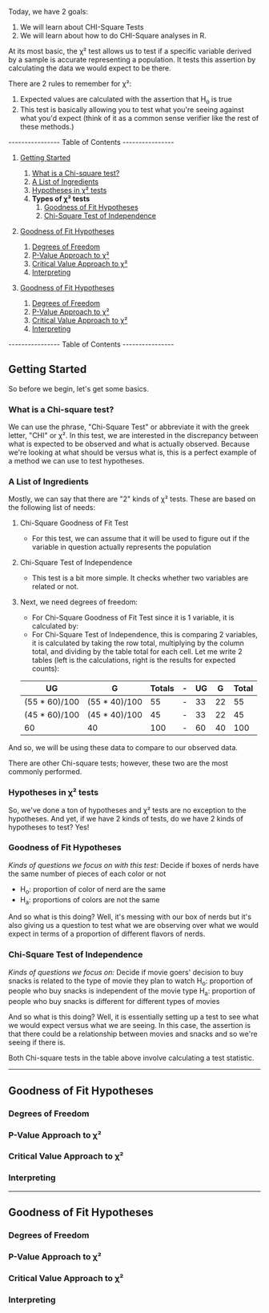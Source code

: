 Today, we have 2 goals: 
1. We will learn about CHI-Square Tests
1. We will learn about how to do CHI-Square analyses in R.

At its most basic, the χ² test allows us to test if a specific variable derived by a sample is accurate representing a population. It tests this assertion by calculating the data we would expect to be there.

There are 2 rules to remember for χ²:
1. Expected values are calculated with the assertion that H<sub>o</sub> is true
1. This test is basically allowing you to test what you're seeing against what you'd expect (think of it as a common sense verifier like the rest of these methods.)

---------------- Table of Contents ---------------- 

1. [Getting Started](#gs)
	1. [What is a Chi-square test?](#what)
	1. [A List of Ingredients](#ingreds)
	1. [Hypotheses in χ² tests](#hypos)
	1. **Types of χ² tests**
		1. [Goodness of Fit Hypotheses](#gfhypo)
		1. [Chi-Square Test of Independence](#toi)

1. [Goodness of Fit Hypotheses](#gfh)
	1. [Degrees of Freedom](#gfdfx2)
	1. [P-Value Approach to χ²](#gfpvap)
	1. [Critical Value Approach to χ²](#gfcvap)
	1. [Interpreting](#gfinter)

1. [Goodness of Fit Hypotheses](#hti)
	1. [Degrees of Freedom](#tidfx2)
	1. [P-Value Approach to χ²](#tipvap)
	1. [Critical Value Approach to χ²](#ticvap)
	1. [Interpreting](#tiinter)

---------------- Table of Contents ---------------- 

## <a id="gs"></a> Getting Started
So before we begin, let's get some basics.

### <a id="what"></a> What is a Chi-square test?
We can use the phrase, "Chi-Square Test" or abbreviate it with the greek letter, "CHI" or χ². In this test, we are interested in the discrepancy between what is expected to be observed and what is actually observed. Because we're looking at what should be versus what is, this is a perfect example of a method we can use to test hypotheses.

### <a id="ingreds"></a> A List of Ingredients
Mostly, we can say that there are "2" kinds of  χ² tests. These are based on the following list of needs: 
1. Chi-Square Goodness of Fit Test
	* For this test, we can assume that it will be used to figure out if the variable in question actually represents the population
1. Chi-Square Test of Independence
	* This test is a bit more simple. It checks whether two variables are related or not.
1. Next, we need degrees of freedom:
	* For Chi-Square Goodness of Fit Test since it is 1 variable, it is calculated by: 
	* For Chi-Square Test of Independence, this is comparing 2 variables, it is calculated by taking the row total, multiplying by the column total, and dividing by the table total for each cell. Let me write 2 tables (left is the calculations, right is the results for expected counts): 

	|UG|G|Totals|-|UG|G|Total|
	|--|-|------|-|--|-|-----|
	|(55 * 60)/100|(55 * 40)/100|55|-|33|22|55| 
	|(45 * 60)/100|(45 * 40)/100|45|-|33|22|45| 
	|60|40|100|-|60|40|100|

And so, we will be using these data to compare to our observed data.

There are other Chi-square tests; however, these two are the most commonly performed.

### <a id="hypos"></a> Hypotheses in χ² tests
So, we've done a ton of hypotheses and χ² tests are no exception to the hypotheses. And yet, if we have 2 kinds of tests, do we have 2 kinds of hypotheses to test? Yes!

### <a id="gfhypo"></a> Goodness of Fit Hypotheses
*Kinds of questions we focus on with this test:* Decide if boxes of nerds have the same number of pieces of each color or not

* H<sub>o</sub>: proportion of color of nerd are the same
* H<sub>a</sub>: proportions of colors are not the same

And so what is this doing? Well, it's messing with our box of nerds but it's also giving us a question to test what we are observing over what we would expect in terms of a proportion of different flavors of nerds.

### <a id="toi"></a> Chi-Square Test of Independence
*Kinds of questions we focus on:* Decide if movie goers' decision to buy snacks is related to the type of movie they plan to watch
H<sub>o</sub>: proportion of people who buy snacks is independent of the movie type
H<sub>a</sub>: proportion of people who buy snacks is different for different types of movies

And so what is this doing? Well, it is essentially setting up a test to see what we would expect versus what we are seeing. In this case, the assertion is that there could be a relationship between movies and snacks and so we're seeing if there is.

Both Chi-square tests in the table above involve calculating a test statistic.

-------------

## <a id="gfh"></a> Goodness of Fit Hypotheses
### <a id="gfdfx2"></a> Degrees of Freedom
### <a id="gfpvap"></a> P-Value Approach to χ²
### <a id="gfcvap"></a> Critical Value Approach to χ²
### <a id="gfinter"></a> Interpreting

-------------

## <a id="hti"></a> Goodness of Fit Hypotheses
### <a id="tidfx2"></a> Degrees of Freedom
### <a id="tipvap"></a> P-Value Approach to χ²
### <a id="ticvap"></a> Critical Value Approach to χ²
### <a id="tiinter"></a> Interpreting